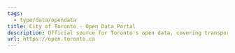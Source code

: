 ```yaml
---
tags:
  - type/data/opendata
title: City of Toronto - Open Data Portal
description: Official source for Toronto's open data, covering transportation, public safety, and more.
url: https://open.toronto.ca
---
```

